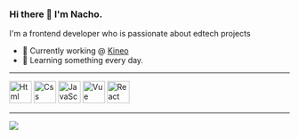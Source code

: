 ### Hi there 👋 I'm Nacho.
I'm a frontend developer who is passionate about edtech projects
- 🔭 Currently working @ [Kineo](https://kineo.com)
- 🌱 Learning something every day.


<hr>
<p>
  <img width="40" height="auto" alt="Html" src="https://cdn.jsdelivr.net/gh/devicons/devicon/icons/html5/html5-original.svg" />
  <img width="40" height="auto" alt="Css" src="https://cdn.jsdelivr.net/gh/devicons/devicon/icons/css3/css3-original.svg" />
  <img width="40" height="auto" alt="JavaScript" src="https://cdn.jsdelivr.net/gh/devicons/devicon/icons/javascript/javascript-original.svg" />
  <img width="40" height="auto" alt="Vue" src="https://cdn.jsdelivr.net/gh/devicons/devicon/icons/vuejs/vuejs-original.svg" />
  <img width="40" height="auto" alt="React" src="https://cdn.jsdelivr.net/gh/devicons/devicon/icons/react/react-original.svg" />
</p>
<hr>
<p>
  <img src="https://github-readme-stats.vercel.app/api?username=nachocinalli&show_icons=true&theme=dracula" />
</p>
  
